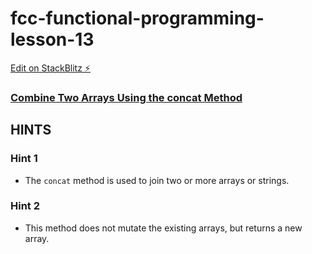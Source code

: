# fcc-functional-programming-lesson-13

[Edit on StackBlitz ⚡️](https://stackblitz.com/edit/js-auzbxp)

### [Combine Two Arrays Using the concat Method](https://www.freecodecamp.org/learn/javascript-algorithms-and-data-structures/functional-programming/combine-two-arrays-using-the-concat-method)

## HINTS
### Hint 1
- The `concat` method is used to join two or more arrays or strings.

### Hint 2
- This method does not mutate the existing arrays, but returns a new array.

